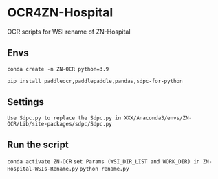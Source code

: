 # OCR4ZN-Hospital
OCR scripts for WSI rename of ZN-Hospital 

## Envs
`conda create -n ZN-OCR python=3.9`

`pip install paddleocr,paddlepaddle,pandas,sdpc-for-python`
## Settings
`Use Sdpc.py to replace the Sdpc.py in XXX/Anaconda3/envs/ZN-OCR/Lib/site-packages/sdpc/Sdpc.py`

## Run the script
`conda activate ZN-OCR`
`set Params (WSI_DIR_LIST and WORK_DIR) in ZN-Hospital-WSIs-Rename.py`
`python rename.py`
